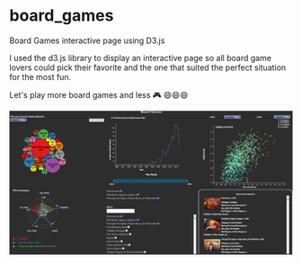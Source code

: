 # board_games
Board Games interactive page using D3.js 

I used the d3.js library to display an interactive page so all board game lovers could pick their favorite and the one that suited the perfect situation for the most fun.

Let's play more board games and less :video_game: :smile::smile::smile:

![alt text](https://github.com/armrosadev1991/board_games/blob/main/main_page.PNG)
